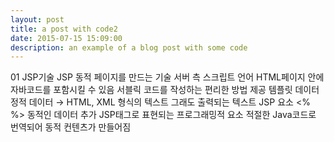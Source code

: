 ```yaml
---
layout: post
title: a post with code2
date: 2015-07-15 15:09:00
description: an example of a blog post with some code
---
```


01 JSP기술
JSP
동적 페이지를 만드는 기술
서버 측 스크립트 언어
HTML페이지 안에 자바코드를 포함시킬 수 있음
서블릭 코드를 작성하는 편리한 방법 제공
템플릿 데이터
정적 데이터 → HTML, XML 형식의 텍스트
그래도 출력되는 텍스트
JSP 요소
<% %>
동적인 데이터 추가
JSP태그로 표현되는 프로그래밍적 요소
적절한 Java코드로 번역되어 동적 컨텐츠가 만들어짐
